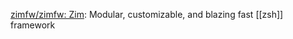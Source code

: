 

[zimfw/zimfw: Zim](https://github.com/zimfw/zimfw): Modular, customizable, and blazing fast [[zsh]] framework







